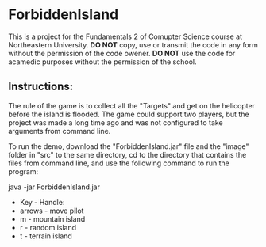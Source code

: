# ForbiddenIsland

This is a project for the Fundamentals 2 of Comupter Science course at Northeastern University.
**DO NOT** copy, use or transmit the code in any form without the permission of the code owener.
**DO NOT** use the code for acamedic purposes without the permission of the school.

## Instructions:
The rule of the game is to collect all the "Targets" and get on the helicopter before the island is flooded.
The game could support two players, but the project was made a long time ago and was not configured to take arguments from command line.

To run the demo, download the "ForbiddenIsland.jar" file and the "image" folder in "src" to the same directory, cd to the directory that contains the files from command line, and use the following command to run the program:

java -jar ForbiddenIsland.jar

* Key - Handle:
* arrows - move pilot
* m - mountain island
* r - random island
* t - terrain island
